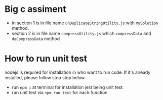 # Big c assiment

- in section 1 is in file name `unDuplicateStringUtility.js` with `mySolution` method.
- section 2 is in file name `compressUtility.js` which `compressData` and `deCompressData` method

# How to run unit test

nodejs is required for installation in who want to run code. If it's already installed, please follow step step below.

- run `npm i` at terminal for installation jest being unit test.
- run unit test via `npm run test` for each function.
